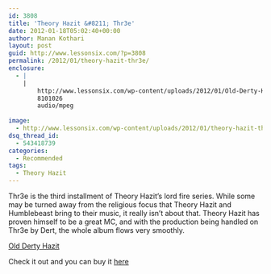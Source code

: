 ```yaml
---
id: 3808
title: 'Theory Hazit &#8211; Thr3e'
date: 2012-01-18T05:02:40+00:00
author: Manan Kothari
layout: post
guid: http://www.lessonsix.com/?p=3808
permalink: /2012/01/theory-hazit-thr3e/
enclosure:
  - |
    |
        http://www.lessonsix.com/wp-content/uploads/2012/01/Old-Derty-Hazit.mp3
        8101026
        audio/mpeg
        
image:
  - http://www.lessonsix.com/wp-content/uploads/2012/01/theory-hazit-thr3e.jpg
dsq_thread_id:
  - 543418739
categories:
  - Recommended
tags:
  - Theory Hazit
---
```

Thr3e is the third installment of Theory Hazit&#8217;s lord fire series. While some may be turned away from the religious focus that Theory Hazit and Humblebeast bring to their music, it really isn&#8217;t about that. Theory Hazit has proven himself to be a great MC, and with the production being handled on Thr3e by Dert, the whole album flows very smoothly.

[Old Derty Hazit](http://www.lessonsix.com/wp-content/uploads/2012/01/Old-Derty-Hazit.mp3)

Check it out and you can buy it <a href="http://www.sphereofhiphopstore.com/product/theory-hazit-thr3e-cd" target="_blank">here</a>